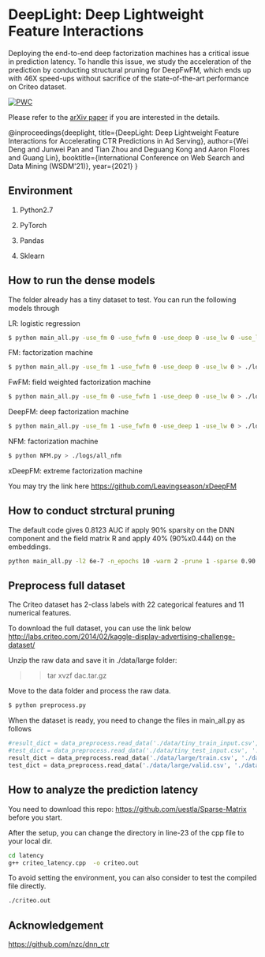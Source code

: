 # DeepLight: Deep Lightweight Feature Interactions

Deploying the end-to-end deep factorization machines has a critical issue in prediction latency. To handle this issue, we study the acceleration of the prediction by conducting structural pruning for DeepFwFM, which ends up with 46X speed-ups without sacrifice of the state-of-the-art performance on Criteo dataset.

[![PWC](https://img.shields.io/endpoint.svg?url=https://paperswithcode.com/badge/a-sparse-deep-factorization-machine-for/click-through-rate-prediction-on-criteo)](https://paperswithcode.com/sota/click-through-rate-prediction-on-criteo?p=a-sparse-deep-factorization-machine-for)

Please refer to the [arXiv paper](https://arxiv.org/pdf/2002.06987.pdf) if you are interested in the details.

@inproceedings{deeplight,
  title={DeepLight: Deep Lightweight Feature Interactions for Accelerating CTR Predictions in Ad Serving},
  author={Wei Deng and Junwei Pan and Tian Zhou and Deguang Kong and Aaron Flores and Guang Lin},
  booktitle={International Conference on Web Search and Data Mining (WSDM'21)},
  year={2021}
}


## Environment

1. Python2.7

2. PyTorch

3. Pandas

4. Sklearn


## How to run the dense models

The folder already has a tiny dataset to test. You can run the following models through

LR: logistic regression
```bash
$ python main_all.py -use_fm 0 -use_fwfm 0 -use_deep 0 -use_lw 0 -use_logit 1 > ./logs/all_logistic_regression
```

FM: factorization machine

```bash
$ python main_all.py -use_fm 1 -use_fwfm 0 -use_deep 0 -use_lw 0 > ./logs/all_fm_vanilla
```

FwFM: field weighted factorization machine

```bash
$ python main_all.py -use_fm 0 -use_fwfm 1 -use_deep 0 -use_lw 0 > ./logs/all_fwfm_vanilla
```

DeepFM: deep factorization machine

```bash
$ python main_all.py -use_fm 1 -use_fwfm 0 -use_deep 1 -use_lw 0 > ./logs/all_deepfm_vanilla
```

NFM: factorization machine

```bash
$ python NFM.py > ./logs/all_nfm
```

xDeepFM: extreme factorization machine

You may try the link here https://github.com/Leavingseason/xDeepFM


## How to conduct strctural pruning


The default code gives 0.8123 AUC if apply 90% sparsity on the DNN component and the field matrix R and apply 40% (90%x0.444) on the embeddings.

```bash
python main_all.py -l2 6e-7 -n_epochs 10 -warm 2 -prune 1 -sparse 0.90  -prune_deep 1 -prune_fm 1 -prune_r 1 -use_fwlw 1 -emb_r 0.444 -emb_corr 1. > ./logs/deepfwfm_l2_6e_7_prune_all_and_r_warm_2_sparse_0.90_emb_r_0.444_emb_corr_1
```



## Preprocess full dataset

The Criteo dataset has 2-class labels with 22 categorical features and 11 numerical features.

To download the full dataset, you can use the link below
http://labs.criteo.com/2014/02/kaggle-display-advertising-challenge-dataset/

Unzip the raw data and save it in ./data/large folder:
>> tar xvzf dac.tar.gz

Move to the data folder and process the raw data.
```bash
$ python preprocess.py
```

When the dataset is ready, you need to change the files in main_all.py as follows
```py
#result_dict = data_preprocess.read_data('./data/tiny_train_input.csv', './data/category_emb', criteo_num_feat_dim, feature_dim_start=0, dim=39)
#test_dict = data_preprocess.read_data('./data/tiny_test_input.csv', './data/category_emb', criteo_num_feat_dim, feature_dim_start=0, dim=39)
result_dict = data_preprocess.read_data('./data/large/train.csv', './data/large/criteo_feature_map', criteo_num_feat_dim, feature_dim_start=1, dim=39)
test_dict = data_preprocess.read_data('./data/large/valid.csv', './data/large/criteo_feature_map', criteo_num_feat_dim, feature_dim_start=1, dim=39)
```





## How to analyze the prediction latency

You need to download this repo: https://github.com/uestla/Sparse-Matrix before you start.

After the setup, you can change the directory in line-23 of the cpp file to your local dir.

```bash
cd latency
g++ criteo_latency.cpp  -o criteo.out
```


To avoid setting the environment, you can also consider to test the compiled file directly.

```bash
./criteo.out
```



## Acknowledgement

https://github.com/nzc/dnn_ctr
